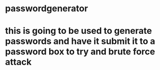 # passwordgenerator
# this is going to be used to generate passwords and have it submit it to a password box to try and brute force attack
